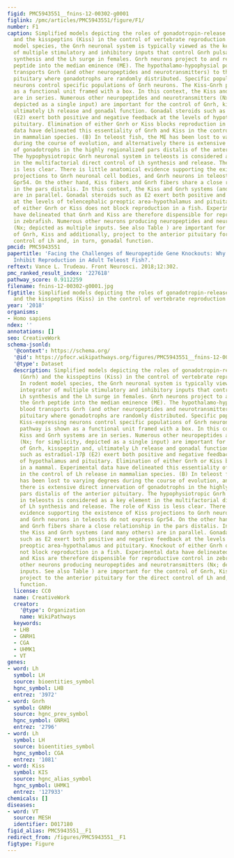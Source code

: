 ```yaml
---
figid: PMC5943551__fnins-12-00302-g0001
figlink: /pmc/articles/PMC5943551/figure/F1/
number: F1
caption: Simplified models depicting the roles of gonadotropin-release hormone (Gnrh)
  and the kisspeptins (Kiss) in the control of vertebrate reproduction. (A) In rodent
  model species, the Gnrh neuronal system is typically viewed as the key integrator
  of multiple stimulatory and inhibitory inputs that control Gnrh pulsatility, Lh
  synthesis and the Lh surge in females. Gnrh neurons project to and release the Gnrh
  peptide into the median eminence (ME). The hypothalamo-hypophysial portal blood
  transports Gnrh (and other neuropeptides and neurotransmitters) to the anterior
  pituitary where gonadotrophs are randomly distributed. Specific populations of Kiss-expressing
  neurons control specific populations of Gnrh neurons. The Kiss-Gnrh pathway is shown
  as a functional unit framed with a box. In this context, the Kiss and Gnrh systems
  are in series. Numerous other neuropeptides and neurotransmitters (Nx; for simplicity,
  depicted as a single input) are important for the control of Gnrh, kisspeptin and,
  ultimately Lh release and gonadal function. Gonadal steroids such as estradiol-17β
  (E2) exert both positive and negative feedback at the levels of hypothalamus and
  pituitary. Elimination of either Gnrh or Kiss blocks reproduction in a mammal. Experimental
  data have delineated this essentiality of Gnrh and Kiss in the control of Lh release
  in mammalian species. (B) In teleost fish, the ME has been lost to varying degrees
  during the course of evolution, and alternatively there is extensive direct innervation
  of gonadotrophs in the highly regionalized pars distalis of the anterior pituitary.
  The hypophysiotropic Gnrh neuronal system in teleosts is considered as a key element
  in the multifactorial direct control of Lh synthesis and release. The role of Kiss
  is less clear. There is little anatomical evidence supporting the existence of Kiss
  projections to Gnrh neuronal cell bodies, and Gnrh neurons in teleosts do not express
  Gpr54. On the other hand, Kiss fibers and Gnrh fibers share a close relationship
  in the pars distalis. In this context, the Kiss and Gnrh systems (and many others)
  are in parallel. Gonadal steroids such as E2 exert both positive and negative feedback
  at the levels of telencephalic preoptic area-hypothalamus and pituitary. Knockout
  of either Gnrh or Kiss does not block reproduction in a fish. Experimental data
  have delineated that Gnrh and Kiss are therefore dispensible for reproductive control
  in zebrafish. Numerous other neurons producing neuropeptides and neurotransmitters
  (Nx; depicted as multiple inputs. See also Table ) are important for the control
  of Gnrh, Kiss and additionally, project to the anterior pituitary for the direct
  control of Lh and, in turn, gonadal function.
pmcid: PMC5943551
papertitle: 'Facing the Challenges of Neuropeptide Gene Knockouts: Why Do They Not
  Inhibit Reproduction in Adult Teleost Fish?.'
reftext: Vance L. Trudeau. Front Neurosci. 2018;12:302.
pmc_ranked_result_index: '227618'
pathway_score: 0.9112259
filename: fnins-12-00302-g0001.jpg
figtitle: Simplified models depicting the roles of gonadotropin-release hormone (Gnrh)
  and the kisspeptins (Kiss) in the control of vertebrate reproduction
year: '2018'
organisms:
- Homo sapiens
ndex: ''
annotations: []
seo: CreativeWork
schema-jsonld:
  '@context': https://schema.org/
  '@id': https://pfocr.wikipathways.org/figures/PMC5943551__fnins-12-00302-g0001.html
  '@type': Dataset
  description: Simplified models depicting the roles of gonadotropin-release hormone
    (Gnrh) and the kisspeptins (Kiss) in the control of vertebrate reproduction. (A)
    In rodent model species, the Gnrh neuronal system is typically viewed as the key
    integrator of multiple stimulatory and inhibitory inputs that control Gnrh pulsatility,
    Lh synthesis and the Lh surge in females. Gnrh neurons project to and release
    the Gnrh peptide into the median eminence (ME). The hypothalamo-hypophysial portal
    blood transports Gnrh (and other neuropeptides and neurotransmitters) to the anterior
    pituitary where gonadotrophs are randomly distributed. Specific populations of
    Kiss-expressing neurons control specific populations of Gnrh neurons. The Kiss-Gnrh
    pathway is shown as a functional unit framed with a box. In this context, the
    Kiss and Gnrh systems are in series. Numerous other neuropeptides and neurotransmitters
    (Nx; for simplicity, depicted as a single input) are important for the control
    of Gnrh, kisspeptin and, ultimately Lh release and gonadal function. Gonadal steroids
    such as estradiol-17β (E2) exert both positive and negative feedback at the levels
    of hypothalamus and pituitary. Elimination of either Gnrh or Kiss blocks reproduction
    in a mammal. Experimental data have delineated this essentiality of Gnrh and Kiss
    in the control of Lh release in mammalian species. (B) In teleost fish, the ME
    has been lost to varying degrees during the course of evolution, and alternatively
    there is extensive direct innervation of gonadotrophs in the highly regionalized
    pars distalis of the anterior pituitary. The hypophysiotropic Gnrh neuronal system
    in teleosts is considered as a key element in the multifactorial direct control
    of Lh synthesis and release. The role of Kiss is less clear. There is little anatomical
    evidence supporting the existence of Kiss projections to Gnrh neuronal cell bodies,
    and Gnrh neurons in teleosts do not express Gpr54. On the other hand, Kiss fibers
    and Gnrh fibers share a close relationship in the pars distalis. In this context,
    the Kiss and Gnrh systems (and many others) are in parallel. Gonadal steroids
    such as E2 exert both positive and negative feedback at the levels of telencephalic
    preoptic area-hypothalamus and pituitary. Knockout of either Gnrh or Kiss does
    not block reproduction in a fish. Experimental data have delineated that Gnrh
    and Kiss are therefore dispensible for reproductive control in zebrafish. Numerous
    other neurons producing neuropeptides and neurotransmitters (Nx; depicted as multiple
    inputs. See also Table ) are important for the control of Gnrh, Kiss and additionally,
    project to the anterior pituitary for the direct control of Lh and, in turn, gonadal
    function.
  license: CC0
  name: CreativeWork
  creator:
    '@type': Organization
    name: WikiPathways
  keywords:
  - LHB
  - GNRH1
  - CGA
  - UHMK1
  - VT
genes:
- word: Lh
  symbol: LH
  source: bioentities_symbol
  hgnc_symbol: LHB
  entrez: '3972'
- word: Gnrh
  symbol: GNRH
  source: hgnc_prev_symbol
  hgnc_symbol: GNRH1
  entrez: '2796'
- word: Lh
  symbol: LH
  source: bioentities_symbol
  hgnc_symbol: CGA
  entrez: '1081'
- word: Kiss
  symbol: KIS
  source: hgnc_alias_symbol
  hgnc_symbol: UHMK1
  entrez: '127933'
chemicals: []
diseases:
- word: VT
  source: MESH
  identifier: D017180
figid_alias: PMC5943551__F1
redirect_from: /figures/PMC5943551__F1
figtype: Figure
---
```

